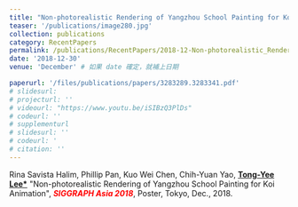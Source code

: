 ```yaml
---
title: "Non-photorealistic Rendering of Yangzhou School Painting for Koi Animation"
teaser: '/publications/image280.jpg'
collection: publications
category: RecentPapers
permalink: /publications/RecentPapers/2018-12-Non-photorealistic_Rendering_of_Yangzhou_School_Painting_for_Koi_Animation
date: '2018-12-30'
venue: 'December' # 如果 date 確定，就補上日期

paperurl: '/files/publications/papers/3283289.3283341.pdf'
# slidesurl: 
# projecturl: ''
# videourl: "https://www.youtu.be/iSIBzQ3PlDs"
# codeurl: ''
# supplementurl
# slidesurl: ''
# codeurl: '
# citation: ''
---
```


Rina Savista Halim, Phillip Pan, Kuo Wei Chen, Chih-Yuan Yao, <strong><u>Tong-Yee Lee*</u></strong> "Non-photorealistic Rendering of Yangzhou School Painting for Koi Animation", <strong><i><span style="color:red">SIGGRAPH Asia 2018</span></i></strong>, Poster, Tokyo, Dec., 2018. 

<!-- <strong><u>Tong-Yee Lee</u></strong>, Shao-Wei Yen, I-Cheng Yeh, "Texture Mapping with Hard Constraints Using Warping Scheme"<strong><u>(<span style="color:red">Cover Image in this issue</span>)</u></strong> <strong><i>IEEE Transactions on Visualization and Computer Graphics (TVCG)</i></strong>, March/April, Vol. 14, No. 2, pp. 382-395,2008 -->
